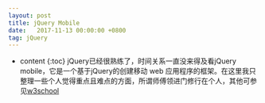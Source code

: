 ```yaml
---
layout: post
title: jQuery Mobile
date:   2017-11-13 00:00:00 +0800
tag: jQuery
---
```

* content
{:toc}
jQuery已经很熟练了，时间关系一直没来得及看jQuery mobile，它是一个基于jQuery的创建移动 web 应用程序的框架。在这里我只整理一些个人觉得重点且难点的方面，所谓师傅领进门修行在个人，其他可参见[w3school](http://www.w3school.com.cn/jquerymobile/index.asp)
<!-- more -->


